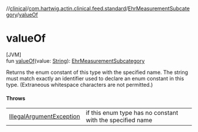 //[clinical](../../../index.md)/[com.hartwig.actin.clinical.feed.standard](../index.md)/[EhrMeasurementSubcategory](index.md)/[valueOf](value-of.md)

# valueOf

[JVM]\
fun [valueOf](value-of.md)(value: [String](https://kotlinlang.org/api/latest/jvm/stdlib/kotlin/-string/index.html)): [EhrMeasurementSubcategory](index.md)

Returns the enum constant of this type with the specified name. The string must match exactly an identifier used to declare an enum constant in this type. (Extraneous whitespace characters are not permitted.)

#### Throws

| | |
|---|---|
| [IllegalArgumentException](https://kotlinlang.org/api/latest/jvm/stdlib/kotlin/-illegal-argument-exception/index.html) | if this enum type has no constant with the specified name |
